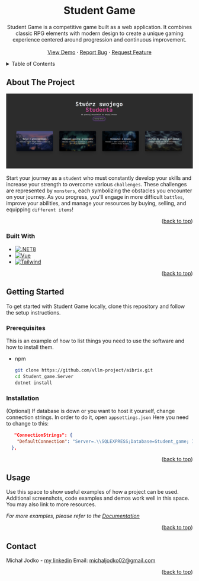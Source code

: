 <a id="readme-top"></a>
<!-- PROJECT LOGO -->
<br />
<div align="center">
<h1 align="center">Student Game</h1>

  <p align="center">
    Student Game is a competitive game built as a web application. It combines classic RPG elements with modern design to create a unique gaming experience centered around progression and continuous improvement.
    <br />
    <br />
    <a href="https://youtu.be/drJHShlQFIk">View Demo</a>
    &middot;
    <a href="https://github.com/Joszkooo/Student-Game/issues/new?labels=bug&template=bug-report---.md">Report Bug</a>
    &middot;
    <a href="https://github.com/Joszkooo/Student-Game/issues/new?labels=enhancement&template=feature-request---.md">Request Feature</a>
  </p>
</div>



<!-- TABLE OF CONTENTS -->
<details>
  <summary>Table of Contents</summary>
  <ol>
    <li>
      <a href="#about-the-project">About The Project</a>
      <ul>
        <li><a href="#built-with">Built With</a></li>
      </ul>
    </li>
    <li>
      <a href="#getting-started">Getting Started</a>
      <ul>
        <li><a href="#prerequisites">Prerequisites</a></li>
        <li><a href="#installation">Installation</a></li>
      </ul>
    </li>
    <li><a href="#usage">Usage</a></li>
    <li><a href="#contact">Contact</a></li>
  </ol>
</details>



<!-- ABOUT THE PROJECT -->
## About The Project

[![Student Game Logo][logo]](https://example.com)

Start your journey as a `student` who must constantly develop your skills and increase your strength to overcome various `challenges`. These challenges are represented by `monsters`, each symbolizing the obstacles you encounter on your journey.
As you progress, you'll engage in more difficult `battles`, improve your abilities, and manage your resources by buying, selling, and equipping `different items`!

<p align="right">(<a href="#readme-top">back to top</a>)</p>


### Built With

* [![.NET8][.NET8]][.NET8-url]
* [![Vue][Vue.js]][Vue-url]
* [![Tailwind][Tailwind]][Tailwind-url]

<p align="right">(<a href="#readme-top">back to top</a>)</p>



<!-- GETTING STARTED -->
## Getting Started

To get started with Student Game locally, clone this repository and follow the setup instructions.

### Prerequisites

This is an example of how to list things you need to use the software and how to install them.
* npm
  ```sh
  git clone https://github.com/vllm-project/aibrix.git
  cd Student_game.Server
  dotnet install
  ```

### Installation

(Optional)  If database is down or you want to host it yourself, change connection strings. In order to do it, open `appsettings.json`
Here you need to change to this:
```json
   "ConnectionStrings": {
    "DefaultConnection": "Server=.\\SQLEXPRESS;Database=Student_game; Initial Catalog=Student_game;Persist Security Info=False; Encrypt=True; TrustServerCertificate=False; Connection Timeout=30; Trusted_Connection=false; TrustServerCertificate=true;"
  },
   ```

<p align="right">(<a href="#readme-top">back to top</a>)</p>



<!-- USAGE EXAMPLES -->
## Usage

Use this space to show useful examples of how a project can be used. Additional screenshots, code examples and demos work well in this space. You may also link to more resources.

_For more examples, please refer to the [Documentation](https://example.com)_

<p align="right">(<a href="#readme-top">back to top</a>)</p>


<!-- CONTACT -->
## Contact

Michał Jodko - [my linkedin](https://linkedin.com/in/michał-jodko) 
Email: michaljodko02@gmail.com

<p align="right">(<a href="#readme-top">back to top</a>)</p>


[issues-shield]: https://img.shields.io/github/issues/github_username/repo_name.svg?style=for-the-badge
[issues-url]: https://github.com/Joszkooo/Student-Game/issues
[linkedin-shield]: https://img.shields.io/badge/-LinkedIn-black.svg?style=for-the-badge&logo=linkedin&colorB=555
[linkedin-url]: https://linkedin.com/in/michał-jodko
[product-screenshot]: https://github.com/Joszkooo/Student-Game/blob/main/Other%20stuff/Screenshot%202024-09-05%20182609.png
[logo]: https://github.com/Joszkooo/Student-Game/blob/main/Other%20stuff/Logo.png
[Vue.js]: https://img.shields.io/badge/Vue.js-35495E?style=for-the-badge&logo=vuedotjs&logoColor=4FC08D
[Vue-url]: https://vuejs.org/
[.NET8]: https://img.shields.io/badge/-.NET%208.0-blueviolet?logo=dotnet
[.NET8-url]: https://dotnet.microsoft.com/en-us/
[Tailwind]: https://img.shields.io/badge/Tailwind_CSS-grey?style=for-the-badge&logo=tailwind-css&logoColor=38B2AC
[Tailwind-url]: https://tailwindcss.com/
